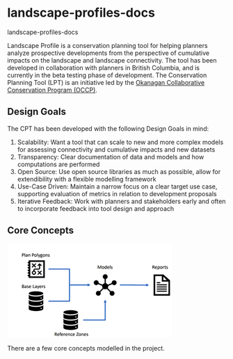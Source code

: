 # landscape-profiles-docs
landscape-profiles-docs

Landscape Profile is a conservation planning tool for helping planners analyze prospective developments from the perspective of cumulative impacts on the landscape and landscape connectivity. The tool has been developed in collaboration with planners in British Columbia, and is currently in the beta testing phase of development. The Conservation Planning Tool (LPT) is an initiative led by the [Okanagan Collaborative Conservation Program (OCCP)](https://okcp.ca/).

## Design Goals

The CPT has been developed with the following Design Goals in mind:

1. Scalability: Want a tool that can scale to new and more complex models for assessing connectivity and cumulative impacts and new datasets 
2. Transparency:  Clear documentation of data and models and how computations are performed
3. Open Source: Use open source libraries as much as possible, allow for extendibility with a flexible modelling framework
4. Use-Case Driven: Maintain a narrow focus on a clear target use case, supporting evaluation of metrics in relation to development proposals
5. Iterative Feedback: Work with planners and stakeholders early and often to incorporate feedback into tool design and approach


## Core Concepts

![Core Concept Overview](/img/concepts.png "Overview of core concepts")

There are a few core concepts modelled in the project. 
